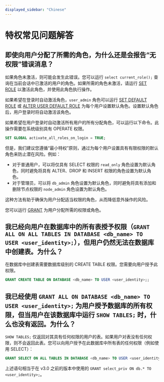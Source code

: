 ```yaml
---
displayed_sidebar: "Chinese"
---
```


# 特权常见问题解答

## 即使向用户分配了所需的角色，为什么还是会报告“无权限”错误消息？

如果角色未激活，则可能会发生此错误。您可以运行 `select current_role();` 查询在当前会话中已激活的用户的角色。如果所需的角色未激活，请运行 [SET ROLE](../sql-reference/sql-statements/account-management/SET_ROLE.md) 以激活此角色，并使用此角色执行操作。

如果希望在登录时自动激活角色，`user_admin` 角色可以运行 [SET DEFAULT ROLE](../sql-reference/sql-statements/account-management/SET_DEFAULT_ROLE.md) 或 [ALTER USER DEFAULT ROLE](../sql-reference/sql-statements/account-management/ALTER_USER.md) 为每个用户设置默认角色。设置默认角色后，用户登录时将自动激活该角色。

如果希望在用户登录时自动激活所有用户的所有分配角色，可以运行以下命令。此操作需要在系统级别具有 OPERATE 权限。

```SQL
SET GLOBAL activate_all_roles_on_login = TRUE;
```

但是，我们建议您遵循“最小特权”原则，通过为每个用户设置具有有限权限的默认角色来防止潜在风险。例如：

- 对于普通用户，可以将仅具有 SELECT 权限的 `read_only` 角色设置为默认角色，同时避免将具有 ALTER、DROP 和 INSERT 权限的角色设置为默认角色。
- 对于管理员，可以将 `db_admin` 角色设置为默认角色，同时避免将具有添加和删除节点权限的 `node_admin` 角色设置为默认角色。

这种方法有助于确保为用户分配适当权限的角色，从而降低意外操作的风险。

您可以运行 [GRANT](../sql-reference/sql-statements/account-management/GRANT.md) 为用户分配所需的权限或角色。

## 我已经向用户在数据库中的所有表授予权限（`GRANT ALL ON ALL TABLES IN DATABASE <db_name> TO USER <user_identity>;`），但用户仍然无法在数据库中创建表。为什么？

在数据库中创建表需要数据库级别的 CREATE TABLE 权限。您需要向用户授予此权限。

```SQL
GRANT CREATE TABLE ON DATABASE <db_name> TO USER <user_identity>;;
```

## 我已经使用 `GRANT ALL ON DATABASE <db_name> TO USER <user_identity>;` 为用户授予数据库的所有权限，但当用户在该数据库中运行 `SHOW TABLES;` 时，什么也没有返回。为什么？

`SHOW TABLES;` 仅返回对其具有任何权限的用户的表。如果用户对表没有任何权限，则不会返回此表。您可以向用户授予在此数据库中所有表的任何权限（例如使用 SELECT）：

```SQL
GRANT SELECT ON ALL TABLES IN DATABASE <db_name> TO USER <user_identity>;
```

上述语句相当于在 v3.0 之前的版本中使用的 `GRANT select_priv ON db.* TO <user_identity>;`。